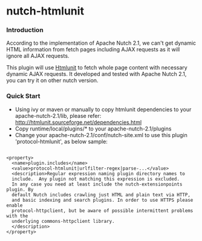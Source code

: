 nutch-htmlunit
==============

### Introduction

According to the implementation of Apache Nutch 2.1, we can't get dynamic HTML information from fetch pages including AJAX requests as it will ignore all AJAX requests.

This plugin will use [Htmlunit](http://htmlunit.sourceforge.net/) to fetch whole page content with necessary dynamic AJAX requests. 
It developed and tested with Apache Nutch 2.1, you can try it on other nutch version.

### Quick Start

* Using ivy or maven or manually to copy htmlunit dependencies to your apache-nutch-2.1/lib, please refer: http://htmlunit.sourceforge.net/dependencies.html
* Copy runtime/local/plugins/* to your apache-nutch-2.1/plugins
* Change your apache-nutch-2.1/conf/nutch-site.xml to use this plugin 'protocol-htmlunit', as below sample:

```

<property>
  <name>plugin.includes</name>
  <value>protocol-htmlunit|urlfilter-regex|parse-...</value>
  <description>Regular expression naming plugin directory names to
  include.  Any plugin not matching this expression is excluded.
  In any case you need at least include the nutch-extensionpoints plugin. By
  default Nutch includes crawling just HTML and plain text via HTTP,
  and basic indexing and search plugins. In order to use HTTPS please enable 
  protocol-httpclient, but be aware of possible intermittent problems with the 
  underlying commons-httpclient library.
  </description>
</property>

```